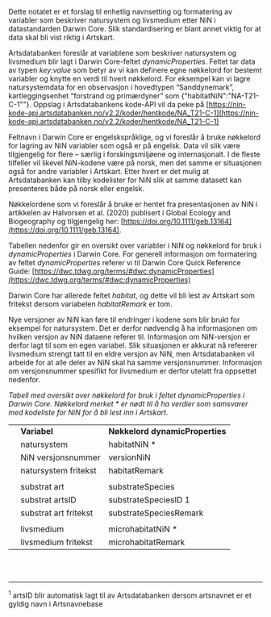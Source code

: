 
Dette notatet er et forslag til enhetlig navnsetting og formatering av variabler som beskriver natursystem og livsmedium etter NiN i datastandarden Darwin Core. Slik standardisering er blant annet viktig for at data skal bli vist riktig i Artskart.

Artsdatabanken foreslår at variablene som beskriver natursystem og livsmedium blir lagt i Darwin Core-feltet _dynamicProperties_. Feltet tar data av typen _key:value_ som betyr av vi kan definere egne nøkkelord for bestemt variabler og knytte en verdi til hvert nøkkelord. For eksempel kan vi lagre natursystemdata for en observasjon i hovedtypen “Sanddynemark”, kartleggingsenhet “forstrand og primærdyner” som {"habitatNiN":"NA-T21-C-1""}. Oppslag i Artsdatabankens kode-API vil da peke på [https://nin-kode-api.artsdatabanken.no/v2.2/koder/hentkode/NA_T21-C-1](https://nin-kode-api.artsdatabanken.no/v2.2/koder/hentkode/NA_T21-C-1)

Feltnavn i Darwin Core er engelskspråklige, og vi foreslår å bruke nøkkelord for lagring av NiN variabler som også er på engelsk. Data vil slik være tilgjengelig for flere – særlig i forskingsmiljøene og internasjonalt. I de fleste tilfeller vil likevel NiN-kodene være på norsk, men det samme er situasjonen også for andre variabler i Artskart. Etter hvert er det mulig at Artsdatabanken kan tilby kodelister for NiN slik at samme datasett kan presenteres både på norsk eller engelsk.  

Nøkkelordene som vi foreslår å bruke er hentet fra presentasjonen av NiN i artikkelen av Halvorsen et al. (2020) publisert i Global Ecology and Biogeography og tilgjengelig her: [https://doi.org/10.1111/geb.13164](https://doi.org/10.1111/geb.13164).

Tabellen nedenfor gir en oversikt over variabler i NiN og nøkkelord for bruk i _dynamicProperties_ i Darwin Core. For generell informasjon om formatering av feltet _dynamicProperties_ referer vi til Darwin Core Quick Reference Guide: [https://dwc.tdwg.org/terms/#dwc:dynamicProperties](https://dwc.tdwg.org/terms/#dwc:dynamicProperties)

Darwin Core har allerede feltet _habitat_, og dette vil bli lest av Artskart som fritekst dersom variabelen _habitatRemark_ er tom.

Nye versjoner av NiN kan føre til endringer i kodene som blir brukt for eksempel for natursystem. Det er derfor nødvendig å ha informasjonen om hvilken versjon av NiN dataene referer til. Informasjon om NiN-versjon er derfor lagt til som en egen variabel. Slik situasjonen er akkurat nå refererer livsmedium strengt tatt til en eldre versjon av NiN, men Artsdatabanken vil arbeide for at alle deler av NiN skal ha samme versjonsnummer. Informasjon om versjonsnummer spesifikt for livsmedium er derfor utelatt fra oppsettet nedenfor.

_Tabell med oversikt over nøkkelord for bruk i feltet dynamicProperties i Darwin Core. Nøkkelord merket * er nødt til å ha verdier som samsvarer med kodeliste for NiN for å bli lest inn i Artskart._

|   |   |   |
|---|---|---|
||**Variabel**|**Nøkkelord dynamicProperties**|
||natursystem|habitatNiN *|
||NiN versjonsnummer|versionNiN|
||natursystem fritekst|habitatRemark|
||||
||substrat art|substrateSpecies|
||substrat artsID|substrateSpeciesID 1|
||substrat art fritekst|substrateSpeciesRemark|
||||
||livsmedium|microhabitatNiN *|
||livsmedium fritekst|microhabitatRemark|

<br>
<br>

------------------------------------------------
<sup>1</sup> artsID blir automatisk lagt til av Artsdatabanken dersom artsnavnet er et gyldig navn i Artsnavnebase
